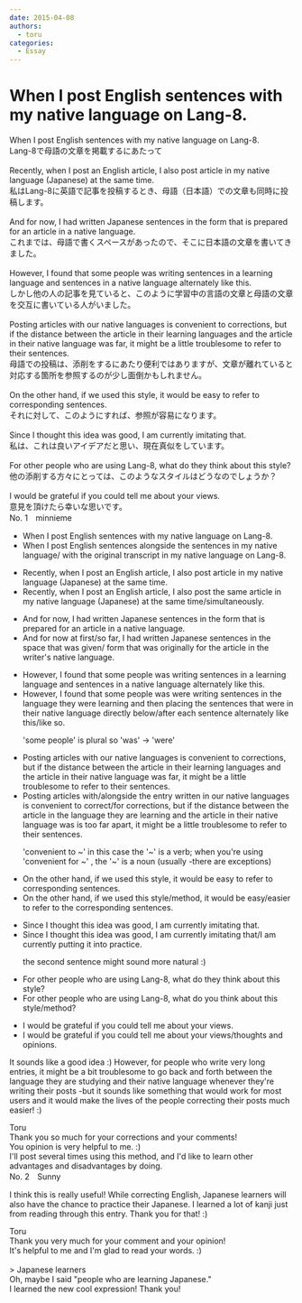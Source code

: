 ```yaml
---
date: 2015-04-08
authors:
  - toru
categories:
  - Essay
---
```


<h1 id="subject_show">When I post English sentences with my native language on Lang-8.</h1>
<div class="date" hidden>Apr 8, 2015 22:42</div>
<div id="post"><div id="body_show_ori">
When I post English sentences with my native language on Lang-8.<br/>Lang-8で母語の文章を掲載するにあたって<br/><br/>Recently, when I post an English article, I also post article in my native language (Japanese) at the same time.<br/>私はLang-8に英語で記事を投稿するとき、母語（日本語）での文章も同時に投稿します。<br/><br/>And for now, I had written Japanese sentences in the form that is prepared for an article in a native language.<br/>これまでは、母語で書くスペースがあったので、そこに日本語の文章を書いてきました。<br/><br/>However, I found that some people was writing sentences in a learning language and sentences in a native language alternately like this.<br/>しかし他の人の記事を見ていると、このように学習中の言語の文章と母語の文章を交互に書いている人がいました。<br/><br/>Posting articles with our native languages is convenient to corrections, but if the distance between the article in their learning languages and the article in their native language was far, it might be a little troublesome to refer to their sentences.<br/>母語での投稿は、添削をするにあたり便利ではありますが、文章が離れていると対応する箇所を参照するのが少し面倒かもしれません。<br/><br/>On the other hand, if we used this style, it would be easy to refer to corresponding sentences.<br/>それに対して、このようにすれば、参照が容易になります。<br/><br/>Since I thought this idea was good, I am currently imitating that.<br/>私は、これは良いアイデアだと思い、現在真似をしています。<br/><br/>For other people who are using Lang-8, what do they think about this style?<br/>他の添削する方々にとっては、このようなスタイルはどうなのでしょうか？<br/><br/>I would be grateful if you could tell me about your views.<br/>意見を頂けたら幸いな思いです。
</div></div>

<!-- more -->

<div id="block"><div class="first_name"> No. 1　<span class="just_name">minnieme</span></div><div id="block2">
<ul class="correction_field">
<li class="incorrect">When I post English sentences with my native language on Lang-8.</li>
<li class="corrected correct">
When I post English sentences <span class="f_blue">alongside the sentences in my native language</span>/ with<span class="f_blue"> the original transcript in my </span>native language on Lang-8.
</li>
</ul>
<ul class="correction_field">
<li class="incorrect">Recently, when I post an English article, I also post article in my native language (Japanese) at the same time.</li>
<li class="corrected correct">
Recently, when I post an English article, I also post <span class="f_blue">the same </span>article in my native language (Japanese) at the same time/<span class="f_blue">simultaneously</span>.
</li>
</ul>
<ul class="correction_field">
<li class="incorrect">And for now, I had written Japanese sentences in the form that is prepared for an article in a native language.</li>
<li class="corrected correct">
And <span class="sline">for now </span><span class="f_blue">at first/so far</span>, I had written Japanese sentences <span class="f_blue">in the space that was given/</span> <span class="sline">form</span> that was <span class="f_blue">originally for</span> the article in the writer's native language.
</li>
</ul>
<ul class="correction_field">
<li class="incorrect">However, I found that some people was writing sentences in a learning language and sentences in a native language alternately like this.</li>
<li class="corrected correct">
However, I found that some people<span class="sline"> was</span> <span class="f_blue">were</span> writing sentences <span class="f_blue">in the language they were learning</span> and then placing the sentences <span class="f_blue">that were</span> in their native language <span class="f_blue">directly below/after </span>each sentence <span class="sline">alternately</span> like this/<span class="f_blue">like so</span>.
<p class="correction_comment">'some people' is plural so 'was' -&gt; 'were'</p>
</li>
</ul>
<ul class="correction_field">
<li class="incorrect">Posting articles with our native languages is convenient to corrections, but if the distance between the article in their learning languages and the article in their native language was far, it might be a little troublesome to refer to their sentences.</li>
<li class="corrected correct">
Posting articles <span class="f_blue">with/alongside the entry written</span> in our native languages is convenient to <span class="f_blue">correct/for</span> corrections, but if the distance between the article in the<span class="f_blue"> language they are learning</span> and the article in their native language <span class="sline">was</span><span class="f_blue"> is too far apart</span>, it might be a little troublesome to refer to their sentences.
<p class="correction_comment">'convenient to ~' in this case the '~' is a verb; when you're using 'convenient for ~' , the '~' is a noun (usually -there are exceptions)</p>
</li>
</ul>
<ul class="correction_field">
<li class="incorrect">On the other hand, if we used this style, it would be easy to refer to corresponding sentences.</li>
<li class="corrected correct">
On the other hand, if we used this style/<span class="f_blue">method</span>, it would be easy/<span class="f_blue">easier </span>to refer to<span class="f_blue"> the </span>corresponding sentences.
</li>
</ul>
<ul class="correction_field">
<li class="incorrect">Since I thought this idea was good, I am currently imitating that.</li>
<li class="corrected correct">
Since I thought this idea was good, I am currently imitating that/<span class="f_blue">I am currently putting it into practice.</span>
<p class="correction_comment">the second sentence might sound more natural :)</p>
</li>
</ul>
<ul class="correction_field">
<li class="incorrect">For other people who are using Lang-8, what do they think about this style?</li>
<li class="corrected correct">
For other people who are using Lang-8, what do <span class="f_blue">you</span> think about this style/<span class="f_blue">method</span>?
</li>
</ul>
<ul class="correction_field">
<li class="incorrect">I would be grateful if you could tell me about your views.</li>
<li class="corrected correct">
I would be grateful if you could tell me about your views/<span class="f_blue">thoughts and opinions.</span>
</li>
</ul>
<p class="comment_small">
 It sounds like a good idea :) However, for people who write very long entries, it might be a bit troublesome to go back and forth between the language they are studying and their native language whenever they're writing their posts -but it sounds like something that would work for most users and it would make the lives of the people correcting their posts much easier! :)
</p>

</div><div class="name"><span class="just_name">Toru</span><br>
Thank you so much for your corrections and your comments!<br/>You opinion is very helpful to me. :)<br/>I'll post several times using this method, and I'd like to learn other advantages and disadvantages by doing.
</div>
</div>
<div id="block"><div class="first_name"> No. 2　<span class="just_name">Sunny</span></div><div id="block2">
<p class="comment_small">
 I think this is really useful! While correcting English, Japanese learners will also have the chance to practice their Japanese. I learned a lot of kanji just from reading through this entry. Thank you for that! :)
</p>

</div><div class="name"><span class="just_name">Toru</span><br>
Thank you very much for your comment and your opinion!<br/>It's helpful to me and I'm glad to read your words. :)<br/><br/>&gt; Japanese learners<br/>Oh, maybe I said "people who are learning Japanese."<br/>I learned the new cool expression! Thank you!
</div>
</div>
